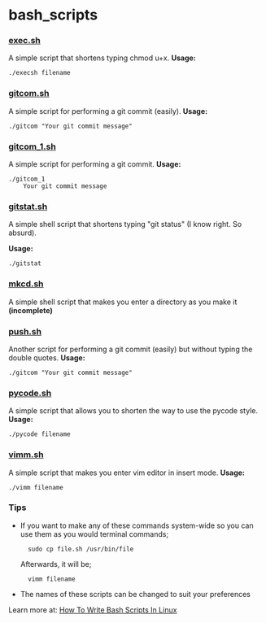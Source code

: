 # bash_scripts
### [exec.sh](exec.sh)
A simple script that shortens typing chmod u+x.
__Usage:__

    ./execsh filename

### [gitcom.sh](gitcom.sh)
A simple script for performing a git commit (easily).
__Usage:__

    ./gitcom "Your git commit message"

### [gitcom_1.sh](gitcom_1.sh)
A simple script for performing a git commit.
__Usage:__

    ./gitcom_1
	    Your git commit message

### [gitstat.sh](gitstat.sh)
A simple shell script that shortens typing "git status" (I know right. So absurd).

__Usage:__

    ./gitstat

### [mkcd.sh](mkcd.sh)
A simple shell script that makes you enter a directory as you make it __(incomplete)__

### [push.sh](push.sh)
Another script for performing a git commit (easily) but without typing the double quotes.
__Usage:__

    ./gitcom "Your git commit message"

### [pycode.sh](pycode.sh)
A simple script that allows you to shorten the way to use the pycode style.
__Usage:__

    ./pycode filename

### [vimm.sh](vimm.sh)
A simple script that makes you enter vim editor in insert mode.
__Usage:__

    ./vimm filename

### Tips
- If you want to make any of these commands system-wide so you can use them as you would terminal commands;

    	sudo cp file.sh /usr/bin/file

	Afterwards, it will be;

    	vimm filename

- The names of these scripts can be changed to suit your preferences

Learn more at: [How To Write Bash Scripts In Linux](https://www.tomshardware.com/how-to/write-bash-scripts-linux)
